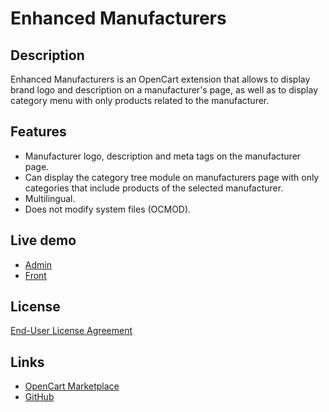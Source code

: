 # Enhanced Manufacturers

## Description
Enhanced Manufacturers is an OpenCart extension that allows to display brand logo and description on a manufacturer's page, as well as to display category menu with only products related to the manufacturer.

## Features
* Manufacturer logo, description and meta tags on the manufacturer page.
* Can display the category tree module on manufacturers page with only categories that include products of the selected manufacturer.
* Multilingual.
* Does not modify system files (OCMOD).

## Live demo
* [Admin](http://ocmod.freevar.com/oc3020/a/admin/index.php?route=extension/module/enhanced_manufacturers)
* [Front](http://ocmod.freevar.com/oc3020/a/apple)

## License
[End-User License Agreement](https://raw.githubusercontent.com/ocmod-space/ocmod-enhanced-manufacturers/main/EULA.txt)

## Links
* [OpenCart Marketplace](https://www.opencart.com/index.php?route=marketplace/extension/info&extension_id=41991)
* [GitHub](https://github.com/ocmod-space/ocmod-enhanced-manufacturers)
